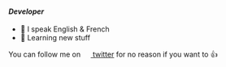 #### _Developer_

- 💬 I speak English & French
- 💖 Learning new stuff

You can follow me on [<img src="https://upload.wikimedia.org/wikipedia/commons/6/6f/Logo_of_Twitter.svg" alt="" width="16px" height="16px"> twitter](https://www.twitter.com/sleiphir_) for no reason if you want to 👍

